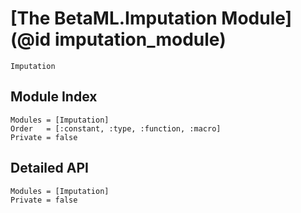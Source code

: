 # [The BetaML.Imputation Module](@id imputation_module)

```@docs
Imputation
```

## Module Index

```@index
Modules = [Imputation]
Order   = [:constant, :type, :function, :macro]
Private = false
```
## Detailed API

```@autodocs
Modules = [Imputation]
Private = false
```
